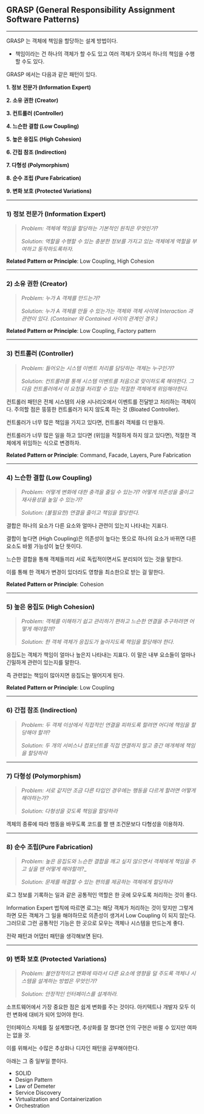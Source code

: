 
## GRASP (General Responsibility Assignment Software Patterns)

*** 

GRASP 는 객체에 책임을 할당하는 설계 방법이다. 

- 책임이라는 건 하나의 객체가 할 수도 있고 여러 객체가 모여서 하나의 책임을 수행할 수도 있다. 

GRASP 에서는 다음과 같은 패턴이 있다.

__1. 정보 전문가 (Information Expert)__

__2. 소유 권한 (Creator)__

__3. 컨트롤러 (Controller)__

__4. 느슨한 결합 (Low Coupling)__

__5. 높은 응집도 (High Cohesion)__

__6. 간접 참조 (Indirection)__

__7. 다형성 (Polymorphism)__

__8. 순수 조립 (Pure Fabrication)__

__9. 변화 보호 (Protected Variations)__

***

### 1) 정보 전문가 (Information Expert)

> _Problem: 객체에 책임을 할당하는 기본적인 원칙은 무엇인가?_
>
> _Solution: 역할을 수행할 수 있는 충분한 정보를 가지고 있는 객체에게 역할을 부여하고 동작하도록하자._

__Related Pattern or Principle__: Low Coupling, High Cohesion

***

### 2) 소유 권한 (Creator)

> _Problem: 누가 A 객체를 만드는가?_
>
> _Solution: 누가 A 객체를 만들 수 있는가는 객체와 객체 사이에 Interaction 과 관련이 있다. (Container 와 Contained 사이의 관계인 경우.)_  
> 
__Related Pattern or Principle__: Low Coupling, Factory pattern
***

### 3) 컨트롤러 (Controller)

> _Problem: 들어오는 시스템 이벤트 처리를 담당하는 객체는 누구인가?_ 
>
> _Solution: 컨트롤러를 통해 시스템 이벤트를 처음으로 맞이하도록 해야한다. 그 다음 컨트롤러에서 이 요청을 처리할 수 있는 적절한 객체에게 위임해야한다._

컨트롤러 패턴은 전체 시스템의 사용 시나리오에서 이벤트를 전달받고 처리하는 객체이다. 주의할 점은 뚱뚱한 컨트롤러가 되지 않도록 하는 것 (Bloated Controller). 

컨트롤러가 너무 많은 책임을 가지고 있다면, 컨트롤러 객체를 더 만들자.

컨트롤러가 너무 많은 일을 하고 있다면 (위임을 적절하게 하지 않고 있다면), 적절한 객체에게 위임하는 식으로 변경하자.

__Related Pattern or Principle__: Command, Facade, Layers, Pure Fabrication

***

### 4) 느슨한 결합 (Low Coupling)

> _Problem: 어떻게 변화에 대한 충격을 줄일 수 있는가? 어떻게 의존성을 줄이고 재사용성을 높일 수 있는가?_
>
> _Solution: (불필요한) 연결을 줄이고 책임을 할당한다._

결합은 하나의 요소가 다른 요소와 얼마나 관련이 있는지 나타내는 지표다.

결합이 높다면 (High Coupling)은 의존성이 높다는 뜻으로 하나의 요소가 바뀌면 다른 요소도 바뀔 가능성이 높단 뜻이다.

느슨한 결합을 통해 객체들끼리 서로 독립적이면서도 분리되어 있는 것을 말한다. 

이를 통해 한 객체가 변경이 있더라도 영향을 최소한으로 받는 걸 말한다. 

__Related Pattern or Principle__: Cohesion
***

### 5) 높은 응집도 (High Cohesion)

> _Problem: 객체를 이해하기 쉽고 관리하기 편하고 느슨한 연결을 추구하려면 어떻게 해야할까?_
>
> _Solution: 한 객체 객체가 응집도가 높아지도록 책임을 할당해야 한다._

응집도는 객체가 책임이 얼마나 높은지 나타내는 지표다. 이 말은 내부 요소들이 얼마나 긴밀하게 관련이 있는지를 말한다. 

즉 관련없는 책임이 많아지면 응집도는 떨어지게 된다.  

__Related Pattern or Principle__: Low Coupling
 
***

### 6) 간접 참조 (Indirection)

> _Problem: 두 객체 이상에서 직접적인 연결을 피하도록 할려면 어디에 책임을 할당해야 할까?_
>
> _Solution: 두 개의 서비스나 컴포넌트를 직접 연결하지 말고 중간 매개체에 책임을 할당하라_

***

### 7) 다형성 (Polymorphism)

> _Problem: 서로 같지만 조금 다른 타입인 경우에는 행동을 다르게 할려면 어떻게 해야하는가?_ 
>
> _Solution: 다형성을 갖도록 책임을 할당하라_

겍체의 종류에 따라 행동을 바꾸도록 코드를 짤 땐 조건문보다 다형성을 이용하자. 

***

### 8) 순수 조립(Pure Fabrication)
> _Problem: 높은 응집도와 느슨한 결합을 깨고 싶지 않으면서 객체에게 책임을 주고 싶을 땐 어떻게 해야할까?__
> 
> _Solution: 문제를 해결할 수 있는 편의를 제공하는 객체에게 할당하라_

로그 정보를 기록하는 일과 같은 공통적인 역할은 한 곳에 모우도록 처리하는 것이 좋다.

Information Expert 법칙에 따르면 로그는 해당 객체가 처리하는 것이 맞지만 그렇게 하면 모든 객체가 그 일을 해야하므로 의존성이 생겨서 Low Coupling 이 되지 않는다. 그러므로 그런 공통적인 기능은 한 곳으로 모우는 객체나 시스템을 만드는게 좋다.

전략 패턴과 어댑터 패턴을 생각해보면 된다.

***

### 9) 변화 보호 (Protected Variations)

> _Problem: 불안정적이고 변화에 따라서 다른 요소에 영향을 덜 주도록 객체나 시스템을 설계하는 방법은 무엇인가?_
>
> _Solution: 안정적인 인터페이스를 설계하라._

소프트웨어에서 가장 중요한 점은 쉽게 변화를 주는 것이다. 아키텍트나 개발자 모두 이런 변화에 대비가 되어 있어야 한다. 

인터페이스 자체를 질 설계했다면, 추상화를 잘 했다면 안의 구현은 바뀔 수 있지만 여파는 없을 것.

이를 위해서는 수많은 추상화나 디자인 패턴을 공부해야한다. 

아래는 그 중 일부일 뿐이다.

- SOLID
- Design Pattern
- Law of Demeter
- Service Discovery
- Virtualization and Containerization
- Orchestration 



 

  